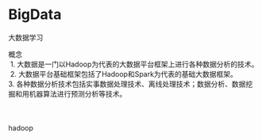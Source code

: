 # BigData
大数据学习

概念<br/>
  1. 大数据是一门以Hadoop为代表的大数据平台框架上进行各种数据分析的技术。<br/>
  2. 大数据平台基础框架包括了Hadoop和Spark为代表的基础大数据框架。<br/>
  3. 各种数据分析技术包括实事数据处理技术、离线处理技术；数据分析、数据挖掘和用机器算法进行预测分析等技术。<br/>
  <br/><br/><br/>
hadoop
